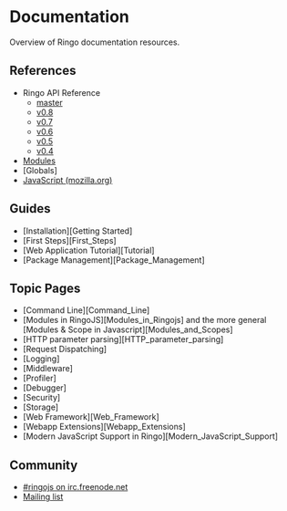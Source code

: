 # Documentation

Overview of Ringo documentation resources.

## References

  * Ringo API Reference
    * [master](/api/master/)
    * [v0.8](/api/v0.8/)
    * [v0.7](/api/v0.7/)
    * [v0.6](/api/v0.6/)
    * [v0.5](/api/v0.5/)
    * [v0.4](/api/v0.4/)
  * [Modules](modules)
  * [Globals]
  * [JavaScript (mozilla.org)](https://developer.mozilla.org/en/JavaScript/Reference)

## Guides

  * [Installation][Getting Started]
  * [First Steps][First_Steps]
  * [Web Application Tutorial][Tutorial]
  * [Package Management][Package_Management]

## Topic Pages
  * [Command Line][Command_Line]
  * [Modules in RingoJS][Modules_in_Ringojs]
     and the more general [Modules & Scope in Javascript][Modules_and_Scopes]
  * [HTTP parameter parsing][HTTP_parameter_parsing]
  * [Request Dispatching]
  * [Logging]
  * [Middleware]
  * [Profiler]
  * [Debugger]
  * [Security]
  * [Storage]
  * [Web Framework][Web_Framework]
  * [Webapp Extensions][Webapp_Extensions]
  * [Modern JavaScript Support in Ringo][Modern_JavaScript_Support]

## Community

  * [#ringojs on irc.freenode.net](http://ringojs.com/bot/join)
  * [Mailing list](http://groups.google.com/group/ringojs)
